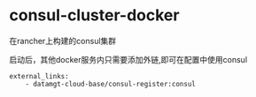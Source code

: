 # consul-cluster-docker
在rancher上构建的consul集群

启动后，其他docker服务内只需要添加外链,即可在配置中使用consul
```
external_links: 
    - datamgt-cloud-base/consul-register:consul
```
